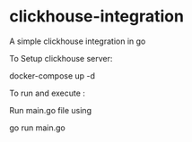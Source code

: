 # clickhouse-integration
A simple clickhouse integration in go

To Setup clickhouse server:

docker-compose up -d

To run and execute :

Run main.go file using 

go run main.go
